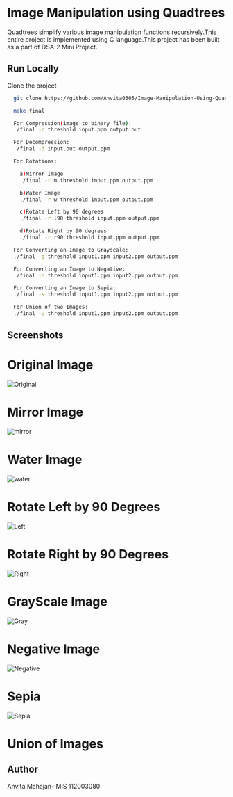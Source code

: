 
# Image Manipulation using Quadtrees

Quadtrees simplify various image manipulation functions recursively.This entire project is implemented using C language.This project has been built as a part of DSA-2 Mini Project.



## Run Locally

Clone the project

```bash
  git clone https://github.com/Anvita0305/Image-Manipulation-Using-QuadTrees
```

```bash
  make final
```
```bash
  For Compression(image to binary file):
  ./final -c threshold input.ppm output.out
```
```bash
  For Decompression:
  ./final -d input.out output.ppm
```
```bash
  For Rotations:

    a)Mirror Image
    ./final -r m threshold input.ppm output.ppm

    b)Water Image
    ./final -r w threshold input.ppm output.ppm

    c)Rotate Left by 90 degrees
    ./final -r l90 threshold input.ppm output.ppm

    d)Rotate Right by 90 degrees
    ./final -r r90 threshold input.ppm output.ppm
```
```bash
  For Converting an Image to Grayscale:
  ./final -g threshold input1.ppm input2.ppm output.ppm
```
```bash
  For Converting an Image to Negative:
  ./final -n threshold input1.ppm input2.ppm output.ppm
```
```bash
  For Converting an Image to Sepia:
  ./final -s threshold input1.ppm input2.ppm output.ppm
```
```bash
  For Union of two Images:
  ./final -u threshold input1.ppm input2.ppm output.ppm
```



## Screenshots

# Original Image
![Original](https://user-images.githubusercontent.com/78889572/172678072-6f603b78-60f2-4077-a193-e65c3c39c527.png)

# Mirror Image
![mirror](https://user-images.githubusercontent.com/78889572/172678341-768fb128-34bb-4c75-8a56-c993eb0437e9.png)

# Water Image
![water](https://user-images.githubusercontent.com/78889572/172678562-b414d5e3-ce09-4e2b-8c3b-78ab332a07df.png)

# Rotate Left by 90 Degrees
![Left](https://user-images.githubusercontent.com/78889572/172678940-a5ee9ae8-430e-4b2b-bde2-1a2ebb6cbc9a.png)

# Rotate Right by 90 Degrees
![Right](https://user-images.githubusercontent.com/78889572/172679017-e6302e00-66ac-4ef7-b030-37bd297c8323.png)

# GrayScale Image
![Gray](https://user-images.githubusercontent.com/78889572/172679616-97dd7dd2-786d-4b60-982e-19098dbd9173.png)

# Negative Image
![Negative](https://user-images.githubusercontent.com/78889572/172679670-e557ed2b-f7f9-4cd0-8c7d-e598cbad0f46.png)

# Sepia 
![Sepia](https://user-images.githubusercontent.com/78889572/172679695-f373ad42-c82a-4baf-be93-85393e61ed13.png)

# Union of Images


## Author

Anvita Mahajan- MIS 112003080
